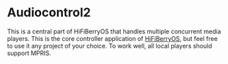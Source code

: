 # Audiocontrol2

This is a central part of HiFiBerryOS that handles multiple concurrent media players.
This is the core controller application of [HiFiBerryOS](https://github.com/hifiberry/hifiberry-os), but feel free to use it
any project of your choice.
To work well, all local players should support MPRIS.
